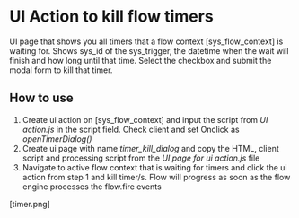 # UI Action to kill flow timers

UI page that shows you all timers that a flow context [sys_flow_context] is waiting for. Shows sys_id of the sys_trigger, the datetime when the wait will finish and how long until that time. Select the checkbox and submit the modal form to kill that timer.

## How to use

1. Create ui action on [sys_flow_context] and input the script from *UI action.js* in the script field. Check client and set Onclick as *openTimerDialog()*
2. Create ui page with name *timer_kill_dialog* and copy the HTML, client script and processing script from the *UI page for ui action.js* file
3. Navigate to active flow context that is waiting for timers and click the ui action from step 1 and kill timer/s. Flow will progress as soon as the flow engine processes the flow.fire events

[timer.png]
